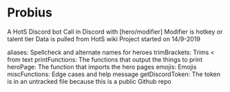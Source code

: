 # Probius

A HotS Discord bot
Call in Discord with [hero/modifier]
Modifier is hotkey or talent tier
Data is pulled from HotS wiki
Project started on 14/9-2019

aliases: Spellcheck and alternate names for heroes
trimBrackets: Trims < from text
printFunctions: The functions that output the things to print
heroPage: The function that imports the hero pages
emojis: Emojis
miscFunctions: Edge cases and help message
getDiscordToken: The token is in an untracked file because this is a public Github repo

